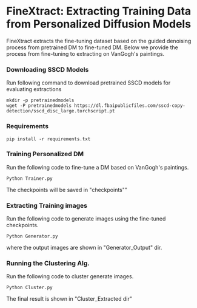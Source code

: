 # FineXtract: Extracting Training Data from Personalized Diffusion Models

FineXtract extracts the fine-tuning dataset based on the guided denoising process from pretrained DM to fine-tuned DM. Below we provide the process from fine-tuning to extracting on VanGogh's paintings.

### Downloading SSCD Models
Run following command to download pretrained SSCD models for evaluating extractions

```
mkdir -p pretrainedmodels
wget -P pretrainedmodels https://dl.fbaipublicfiles.com/sscd-copy-detection/sscd_disc_large.torchscript.pt
```


### Requirements

```
pip install -r requirements.txt
```

### Training Personalized DM

Run the following code to fine-tune a DM based on VanGogh's paintings.

```
Python Trainer.py
```

The checkpoints will be saved in "checkpoints""

### Extracting Training images

Run the following code to generate images using the fine-tuned checkpoints.

```
Python Generator.py
```

where the output images are shown in "Generator_Output" dir.

### Running the Clustering Alg.

Run the following code to cluster generate images.

```
Python Cluster.py
```

The final result is shown in "Cluster_Extracted dir"
